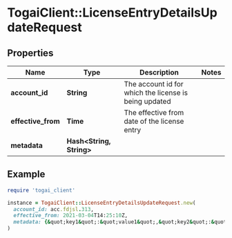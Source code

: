 # TogaiClient::LicenseEntryDetailsUpdateRequest

## Properties

| Name | Type | Description | Notes |
| ---- | ---- | ----------- | ----- |
| **account_id** | **String** | The account id for which the license is being updated |  |
| **effective_from** | **Time** | The effective from date of the license entry |  |
| **metadata** | **Hash&lt;String, String&gt;** |  |  |

## Example

```ruby
require 'togai_client'

instance = TogaiClient::LicenseEntryDetailsUpdateRequest.new(
  account_id: acc.fdjsl.313,
  effective_from: 2021-03-04T14:25:10Z,
  metadata: {&quot;key1&quot;:&quot;value1&quot;,&quot;key2&quot;:&quot;value2&quot;}
)
```


